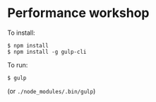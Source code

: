 # Performance workshop

To install:

```
$ npm install
$ npm install -g gulp-cli
```

To run:

```
$ gulp
```

(or `./node_modules/.bin/gulp`)
